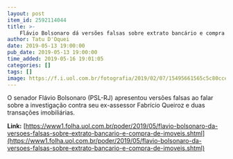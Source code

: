 ```yaml
---
layout: post
item_id: 2592114044
title: >-
    Flávio Bolsonaro dá versões falsas sobre extrato bancário e compra de imóveis
author: Tatu D'Oquei
date: 2019-05-13 19:00:00
pub_date: 2019-05-13 19:00:00
time_added: 2019-05-16 19:01:05
categories: []
tags: []
image: https://f.i.uol.com.br/fotografia/2019/02/07/15495661565c5c80ccebf73_1549566156_3x2_rt.jpg
---
```


O senador Flávio Bolsonaro (PSL-RJ) apresentou versões falsas ao falar sobre a investigação contra seu ex-assessor Fabrício Queiroz e duas transações imobiliárias.

**Link:** [https://www1.folha.uol.com.br/poder/2019/05/flavio-bolsonaro-da-versoes-falsas-sobre-extrato-bancario-e-compra-de-imoveis.shtml](https://www1.folha.uol.com.br/poder/2019/05/flavio-bolsonaro-da-versoes-falsas-sobre-extrato-bancario-e-compra-de-imoveis.shtml)

